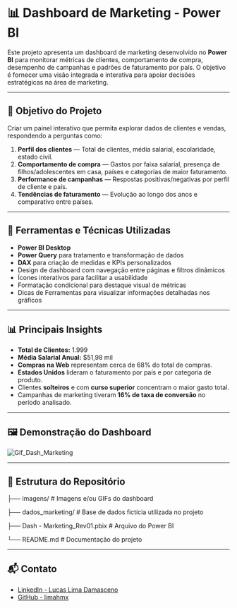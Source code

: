 # 📊 Dashboard de Marketing - Power BI

Este projeto apresenta um dashboard de marketing desenvolvido no **Power BI** para monitorar métricas de clientes, comportamento de compra, desempenho de campanhas e padrões de faturamento por país. O objetivo é fornecer uma visão integrada e interativa para apoiar decisões estratégicas na área de marketing.

---

## 🎯 Objetivo do Projeto

Criar um painel interativo que permita explorar dados de clientes e vendas, respondendo a perguntas como:

1. **Perfil dos clientes** — Total de clientes, média salarial, escolaridade, estado civil.
2. **Comportamento de compra** — Gastos por faixa salarial, presença de filhos/adolescentes em casa, países e categorias de maior faturamento.
3. **Performance de campanhas** — Respostas positivas/negativas por perfil de cliente e país.
4. **Tendências de faturamento** — Evolução ao longo dos anos e comparativo entre países.

---

## 🧰 Ferramentas e Técnicas Utilizadas

- **Power BI Desktop**
- **Power Query** para tratamento e transformação de dados
- **DAX** para criação de medidas e KPIs personalizados
- Design de dashboard com navegação entre páginas e filtros dinâmicos
- Ícones interativos para facilitar a usabilidade
- Formatação condicional para destaque visual de métricas
- Dicas de Ferramentas para visualizar informações detalhadas nos gráficos

---

## 📊 Principais Insights

- **Total de Clientes:** 1.999  
- **Média Salarial Anual:** $51,98 mil  
- **Compras na Web** representam cerca de 68% do total de compras.  
- **Estados Unidos** lideram o faturamento por país e por categoria de produto.  
- Clientes **solteiros** e com **curso superior** concentram o maior gasto total.  
- Campanhas de marketing tiveram **16% de taxa de conversão** no período analisado.

---

## 🖼️ Demonstração do Dashboard

![Gif_Dash_Marketing](https://github.com/user-attachments/assets/eab6a59d-57bc-4b9e-945f-dca122b3dd58)

---

## 📂 Estrutura do Repositório

├── imagens/ # Imagens e/ou GIFs do dashboard

├── dados_marketing/ # Base de dados fictícia utilizada no projeto

├── Dash - Marketing_Rev01.pbix # Arquivo do Power BI

└── README.md # Documentação do projeto

---

## 📬 Contato

- [LinkedIn - Lucas Lima Damasceno](https://www.linkedin.com/in/lucas-lima-damasceno-300077182/)  
- [GitHub - limahmx](https://github.com/limahmx)  
